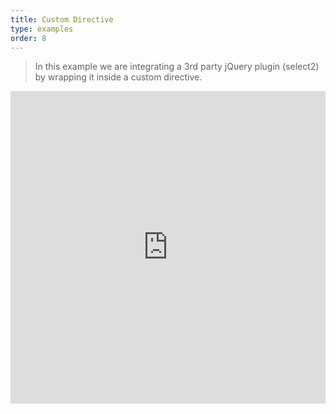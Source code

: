 ```yaml
---
title: Custom Directive
type: examples
order: 8
---
```


> In this example we are integrating a 3rd party jQuery plugin (select2) by wrapping it inside a custom directive.

<iframe width="100%" height="500" src="https://jsfiddle.net/yyx990803/0k1akjq1/embedded/result,html,js,css" allowfullscreen="allowfullscreen" frameborder="0"></iframe>
